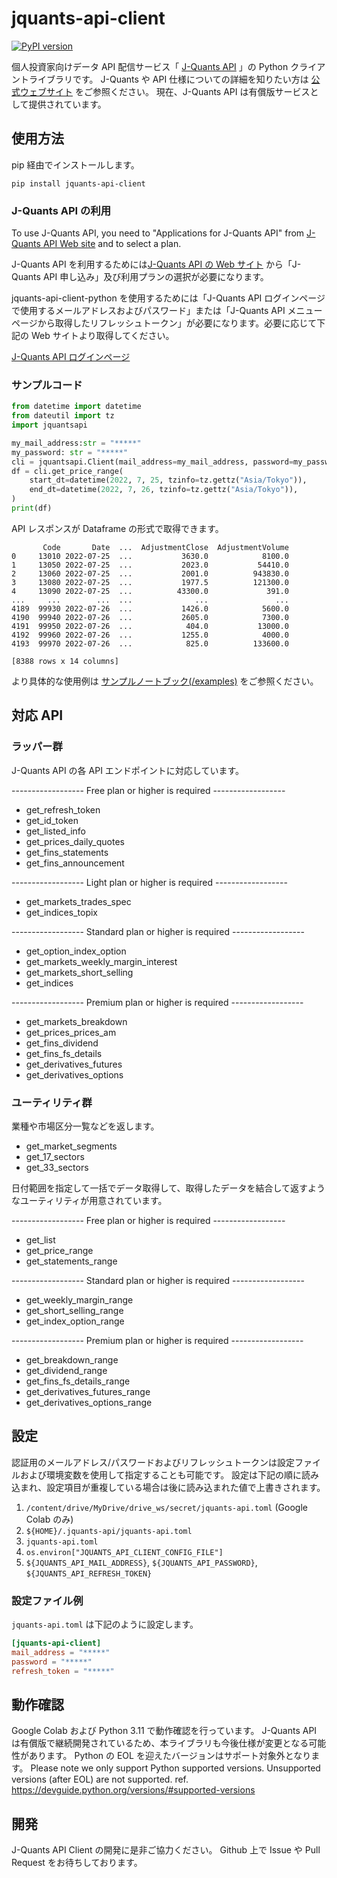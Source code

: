 # jquants-api-client

[![PyPI version](https://badge.fury.io/py/jquants-api-client.svg)](https://badge.fury.io/py/jquants-api-client)

個人投資家向けデータ API 配信サービス「 [J-Quants API](https://jpx-jquants.com/#jquants-api) 」の Python クライアントライブラリです。
J-Quants や API 仕様についての詳細を知りたい方は [公式ウェブサイト](https://jpx-jquants.com/) をご参照ください。
現在、J-Quants API は有償版サービスとして提供されています。

## 使用方法

pip 経由でインストールします。

```shell
pip install jquants-api-client
```

### J-Quants API の利用

To use J-Quants API, you need to "Applications for J-Quants API" from [J-Quants API Web site](https://jpx-jquants.com/?lang=en) and to select a plan.

J-Quants API を利用するためには[J-Quants API の Web サイト](https://jpx-jquants.com/) から「J-Quants API 申し込み」及び利用プランの選択が必要になります。

jquants-api-client-python を使用するためには「J-Quants API ログインページで使用するメールアドレスおよびパスワード」または「J-Quants API メニューページから取得したリフレッシュトークン」が必要になります。必要に応じて下記の Web サイトより取得してください。

[J-Quants API ログインページ](https://jpx-jquants.com/auth/signin/)

### サンプルコード

```python
from datetime import datetime
from dateutil import tz
import jquantsapi

my_mail_address:str = "*****"
my_password: str = "*****"
cli = jquantsapi.Client(mail_address=my_mail_address, password=my_password)
df = cli.get_price_range(
    start_dt=datetime(2022, 7, 25, tzinfo=tz.gettz("Asia/Tokyo")),
    end_dt=datetime(2022, 7, 26, tzinfo=tz.gettz("Asia/Tokyo")),
)
print(df)
```

API レスポンスが Dataframe の形式で取得できます。

```shell
       Code       Date  ...  AdjustmentClose  AdjustmentVolume
0     13010 2022-07-25  ...           3630.0            8100.0
1     13050 2022-07-25  ...           2023.0           54410.0
2     13060 2022-07-25  ...           2001.0          943830.0
3     13080 2022-07-25  ...           1977.5          121300.0
4     13090 2022-07-25  ...          43300.0             391.0
...     ...        ...  ...              ...               ...
4189  99930 2022-07-26  ...           1426.0            5600.0
4190  99940 2022-07-26  ...           2605.0            7300.0
4191  99950 2022-07-26  ...            404.0           13000.0
4192  99960 2022-07-26  ...           1255.0            4000.0
4193  99970 2022-07-26  ...            825.0          133600.0

[8388 rows x 14 columns]
```

より具体的な使用例は [サンプルノートブック(/examples)](examples) をご参照ください。

## 対応 API

### ラッパー群　

J-Quants API の各 API エンドポイントに対応しています。

------------------ Free plan or higher is required ------------------

- get_refresh_token
- get_id_token
- get_listed_info
- get_prices_daily_quotes
- get_fins_statements
- get_fins_announcement

------------------ Light plan or higher is required ------------------

- get_markets_trades_spec
- get_indices_topix

------------------ Standard plan or higher is required ------------------

- get_option_index_option
- get_markets_weekly_margin_interest
- get_markets_short_selling
- get_indices

------------------ Premium plan or higher is required ------------------

- get_markets_breakdown
- get_prices_prices_am
- get_fins_dividend
- get_fins_fs_details
- get_derivatives_futures
- get_derivatives_options

### ユーティリティ群

業種や市場区分一覧などを返します。

- get_market_segments
- get_17_sectors
- get_33_sectors

日付範囲を指定して一括でデータ取得して、取得したデータを結合して返すようなユーティリティが用意されています。

------------------ Free plan or higher is required ------------------

- get_list
- get_price_range
- get_statements_range

------------------ Standard plan or higher is required ------------------

- get_weekly_margin_range
- get_short_selling_range
- get_index_option_range

------------------ Premium plan or higher is required ------------------

- get_breakdown_range
- get_dividend_range
- get_fins_fs_details_range
- get_derivatives_futures_range
- get_derivatives_options_range

## 設定

認証用のメールアドレス/パスワードおよびリフレッシュトークンは設定ファイルおよび環境変数を使用して指定することも可能です。
設定は下記の順に読み込まれ、設定項目が重複している場合は後に読み込まれた値で上書きされます。

1. `/content/drive/MyDrive/drive_ws/secret/jquants-api.toml` (Google Colab のみ)
2. `${HOME}/.jquants-api/jquants-api.toml`
3. `jquants-api.toml`
4. `os.environ["JQUANTS_API_CLIENT_CONFIG_FILE"]`
5. `${JQUANTS_API_MAIL_ADDRESS}`, `${JQUANTS_API_PASSWORD}`, `${JQUANTS_API_REFRESH_TOKEN}`

### 設定ファイル例

`jquants-api.toml` は下記のように設定します。

```toml
[jquants-api-client]
mail_address = "*****"
password = "*****"
refresh_token = "*****"
```

## 動作確認

Google Colab および Python 3.11 で動作確認を行っています。
J-Quants API は有償版で継続開発されているため、本ライブラリも今後仕様が変更となる可能性があります。
Python の EOL を迎えたバージョンはサポート対象外となります。
Please note we only support Python supported versions. Unsupported versions (after EOL) are not supported.
ref. https://devguide.python.org/versions/#supported-versions

## 開発

J-Quants API Client の開発に是非ご協力ください。
Github 上で Issue や Pull Request をお待ちしております。
